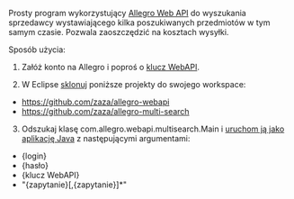 Prosty program wykorzystujący [Allegro Web API](http://allegro.pl/webapi/) do wyszukania sprzedawcy wystawiającego kilka poszukiwanych przedmiotów w tym samym czasie. Pozwala zaoszczędzić na kosztach wysyłki.

Sposób użycia:

1. Załóż konto na Allegro i poproś o [klucz WebAPI](http://allegro.pl/webapi/general.php#klucze).

2. W Eclipse [sklonuj](http://wiki.eclipse.org/EGit/User_Guide#Cloning_or_adding_Repositories) poniższe projekty do swojego workspace:
* https://github.com/zaza/allegro-webapi
* https://github.com/zaza/allegro-multi-search

3. Odszukaj klasę com.allegro.webapi.multisearch.Main i [uruchom ją jako aplikację Java](http://help.eclipse.org/indigo/index.jsp?topic=/org.eclipse.jdt.doc.user/tasks/tasks-java-local-configuration.htm) z następującymi argumentami:
* {login}
* {hasło}
* {klucz WebAPI}
* "{zapytanie}[,{zapytanie}]*"